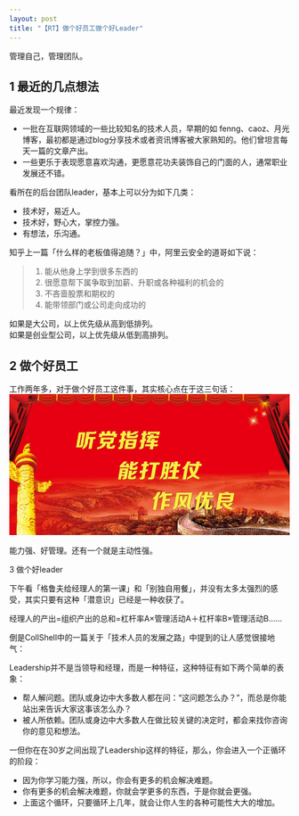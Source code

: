 ```yaml
---
layout: post
title: "【RT】做个好员工做个好Leader"
---
```


管理自己，管理团队。

## 1 最近的几点想法

最近发现一个规律：
* 一批在互联网领域的一些比较知名的技术人员，早期的如 fenng、caoz、月光博客，最初都是通过blog分享技术或者资讯博客被大家熟知的。他们曾坦言每天一篇的文章产出。
* 一些更乐于表现愿意喜欢沟通，更愿意花功夫装饰自己的门面的人，通常职业发展还不错。

看所在的后台团队leader，基本上可以分为如下几类：
* 技术好，易近人。
* 技术好，野心大，掌控力强。
* 有想法，乐沟通。

知乎上一篇「什么样的老板值得追随？」中，阿里云安全的道哥如下说：
>
> 1. 能从他身上学到很多东西的    
> 2. 很愿意帮下属争取到加薪、升职或各种福利的机会的    
> 3. 不吝啬股票和期权的    
> 4. 能带领部门或公司走向成功的    
>
如果是大公司，以上优先级从高到低排列。    
如果是创业型公司，以上优先级从低到高排列。

## 2 做个好员工
工作两年多，对于做个好员工这件事，其实核心点在于这三句话：
![听党指挥](../resource/be_staff_be_leader/听党指挥能打胜仗.jpeg)

能力强、好管理。还有一个就是主动性强。

3 做个好leader

下午看「格鲁夫给经理人的第一课」和「别独自用餐」，并没有太多太强烈的感受，其实只要有这种「潜意识」已经是一种收获了。

经理人的产出=组织产出的总和=杠杆率A×管理活动A＋杠杆率B×管理活动B……

倒是CollShell中的一篇关于「技术人员的发展之路」中提到的让人感觉很接地气：

>
Leadership并不是当领导和经理，而是一种特征，这种特征有如下两个简单的表象：
* 帮人解问题。团队或身边中大多数人都在问：“这问题怎么办？”，而总是你能站出来告诉大家这事该怎么办？
* 被人所依赖。团队或身边中大多数人在做比较关键的决定时，都会来找你咨询你的意见和想法。
>
一但你在在30岁之间出现了Leadership这样的特征，那么，你会进入一个正循环的阶段：
* 因为你学习能力强，所以，你会有更多的机会解决难题。
* 你有更多的机会解决难题，你就会学更多的东西，于是你就会更强。
* 上面这个循环，只要循环上几年，就会让你人生的各种可能性大大的增加。
